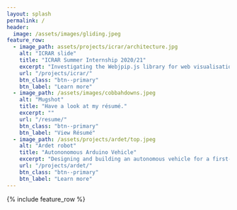 ```yaml
---
layout: splash
permalink: /
header:
  image: /assets/images/gliding.jpeg
feature_row:
  - image_path: assets/projects/icrar/architecture.jpg
    alt: "ICRAR slide"
    title: "ICRAR Summer Internship 2020/21"
    excerpt: "Investigating the Webjpip.js library for web visualisation of extremely large radio astronomy images."
    url: "/projects/icrar/"
    btn_class: "btn--primary"
    btn_label: "Learn more"
  - image_path: /assets/images/cobbahdowns.jpeg
    alt: "Mugshot"
    title: "Have a look at my résumé."
    excerpt: ""
    url: "/resume/"
    btn_class: "btn--primary"
    btn_label: "View Résumé"
  - image_path: /assets/projects/ardet/top.jpeg
    alt: "Ardet robot"
    title: "Autononomous Arduino Vehicle"
    excerpt: "Designing and building an autonomous vehicle for a first-year engineering course."
    url: "/projects/ardet/"
    btn_class: "btn--primary"
    btn_label: "Learn more"      
---
```


{% include feature_row %}
